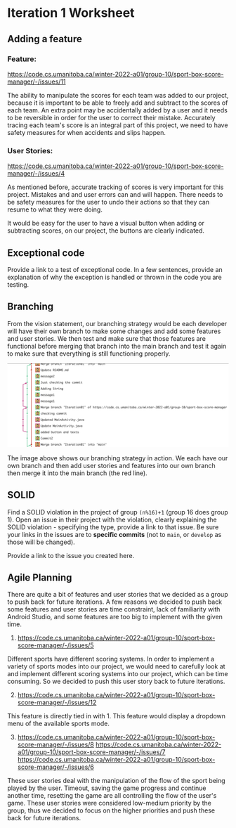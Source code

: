 Iteration 1 Worksheet
=====================

Adding a feature
-----------------
### Feature:
https://code.cs.umanitoba.ca/winter-2022-a01/group-10/sport-box-score-manager/-/issues/11

The ability to manipulate the scores for each team was added to our project, because it is important to be able to freely add and subtract to the scores of each team. An extra point may be accidentally added by a user and it needs to be reversible in order for the user to correct their mistake. Accurately tracing each team's score is an integral part of this project, we need to have safety measures for when accidents and slips happen.

### User Stories:
https://code.cs.umanitoba.ca/winter-2022-a01/group-10/sport-box-score-manager/-/issues/4

As mentioned before, accurate tracking of scores is very important for this project. Mistakes and and user errors can and will happen. There needs to be safety measures for the user to undo their actions so that they can resume to what they were doing.

It would be easy for the user to have a visual button when adding or subtracting scores, on our project, the buttons are clearly indicated.

Exceptional code
----------------

Provide a link to a test of exceptional code. In a few sentences,
provide an explanation of why the exception is handled or thrown
in the code you are testing.

Branching
----------

From the vision statement, our branching strategy would be each developer will have their own branch to make some changes and add some features and user stories. We then test and make sure that those features are functional before merging that branch into the main branch and test it again to make sure that everything is still functioning properly. 

![](branchPicture.png)

The image above shows our branching strategy in action. We each have our own branch and then add user stories and features into our own branch then merge it into the main branch (the red line).

SOLID
-----

Find a SOLID violation in the project of group `(n%16)+1` (group 16 does group 1).
Open an issue in their project with the violation,
clearly explaining the SOLID violation - specifying the type, provide a link to that issue. Be sure
your links in the issues are to **specific commits** (not to `main`, or `develop` as those will be changed).

Provide a link to the issue you created here.

Agile Planning
--------------

There are quite a bit of features and user stories that we decided as a group to push back for future iterations. A few reasons we decided to push back some features and user stories are time constraint, lack of familiarity with Android Studio, and some features are too big to implement with the given time.

1. https://code.cs.umanitoba.ca/winter-2022-a01/group-10/sport-box-score-manager/-/issues/5

Different sports have different scoring systems. In order to implement a variety of sports modes into our project, we would need to carefully look at and implement different scoring systems into our project, which can be time consuming. So we decided to push this user story back to future iterations.

2. https://code.cs.umanitoba.ca/winter-2022-a01/group-10/sport-box-score-manager/-/issues/12

This feature is directly tied in with 1. This feature would display a dropdown menu of the available sports mode.

3. https://code.cs.umanitoba.ca/winter-2022-a01/group-10/sport-box-score-manager/-/issues/8
https://code.cs.umanitoba.ca/winter-2022-a01/group-10/sport-box-score-manager/-/issues/7
https://code.cs.umanitoba.ca/winter-2022-a01/group-10/sport-box-score-manager/-/issues/6

These user stories deal with the manipulation of the flow of the sport being played by the user. Timeout, saving the game progress and continue another time, resetting the game are all controlling the flow of the user's game. These user stories were considered low-medium priority by the group, thus we decided to focus on the higher priorities and push these back for future iterations.
